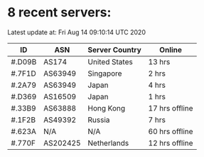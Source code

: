 # 8 recent servers:

Latest update at: Fri Aug 14 09:10:14 UTC 2020

| ID | ASN | Server Country | Online |
| -- | --- | -------------- | ------ |
| #.D09B | AS174 | United States | 13 hrs |
| #.7F1D | AS63949 | Singapore | 2 hrs |
| #.2A79 | AS63949 | Japan | 4 hrs |
| #.D369 | AS16509 | Japan | 1 hrs |
| #.33B9 | AS63888 | Hong Kong | 17 hrs offline |
| #.1F2B | AS49392 | Russia | 7 hrs |
| #.623A | N/A | N/A | 60 hrs offline |
| #.770F | AS202425 | Netherlands | 12 hrs offline |

